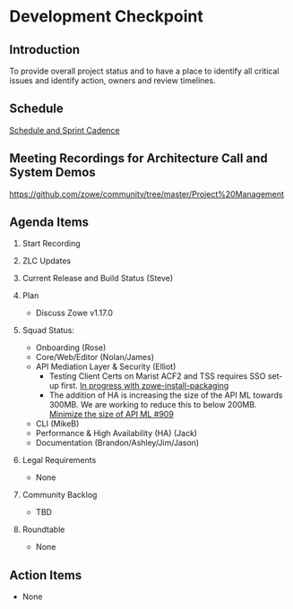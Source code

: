 # Development Checkpoint

Introduction
------------
To provide overall project status and to have a place to identify all critical issues and identify action, owners and review timelines.

Schedule
--------
[Schedule and Sprint Cadence](https://github.com/zowe/community/blob/master/Project%20Management/Schedule/Zowe%20PI%20%26%20Sprint%20Cadence.md)

Meeting Recordings for Architecture Call and System Demos
-----------------
https://github.com/zowe/community/tree/master/Project%20Management

Agenda Items
------------
1. Start Recording
2. ZLC Updates
3. Current Release and Build Status (Steve)
4. Plan
     - Discuss Zowe v1.17.0
5. Squad Status:
    - Onboarding (Rose)
    - Core/Web/Editor (Nolan/James)
    - API Mediation Layer & Security (Elliot)  
      - Testing Client Certs on Marist ACF2 and TSS requires SSO set-up first. [In progress with zowe-install-packaging](https://github.com/zowe/api-layer/issues/952)  
      - The addition of HA is increasing the size of the API ML towards 300MB. We are working to reduce this to below 200MB. [Minimize the size of API ML #909](https://github.com/zowe/api-layer/issues/909)
    - CLI (MikeB)
    - Performance & High Availability (HA) (Jack)
    - Documentation (Brandon/Ashley/Jim/Jason)

6. Legal Requirements
    - None

7. Community Backlog
    - TBD
8. Roundtable
    - None

Action Items
------------
- None
